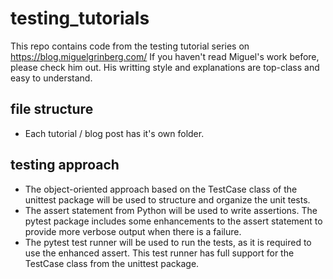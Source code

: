 # testing_tutorials
This repo contains code from the testing tutorial series on https://blog.miguelgrinberg.com/ 
If you haven't read Miguel's work before, please check him out. His writting style and explanations are top-class and easy to understand.

## file structure
- Each tutorial / blog post has it's own folder.


## testing approach
- The object-oriented approach based on the TestCase class of the unittest package will be used to structure and organize the unit tests.
- The assert statement from Python will be used to write assertions. The pytest package includes some enhancements to the assert statement to provide more verbose output when there is a failure.
- The pytest test runner will be used to run the tests, as it is required to use the enhanced assert. This test runner has full support for the TestCase class from the unittest package.
